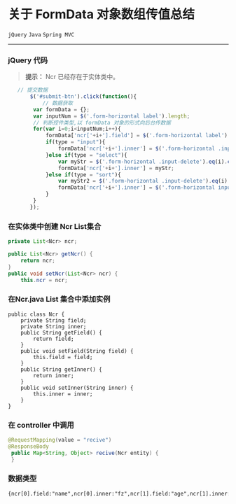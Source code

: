 # 关于 FormData 对象数组传值总结

`jQuery` `Java` `Spring MVC`

-------------------

### jQuery 代码
> **提示：** Ncr 已经存在于实体类中。
``` javascript
   // 提交数据
	   $('#submit-btn').click(function(){
	       // 数据获取
	   	var formData = {};
	   	var inputNum = $('.form-horizontal label').length;
	   	// 判断控件类型,以 formData 对象的形式向后台传数据
	   	for(var i=0;i<inputNum;i++){
	   		formData['ncr['+i+'].field'] = $('.form-horizontal label').data('code');
	   		if(type = "input"){   			
	   			formData['ncr['+i+'].inner'] = $('.form-horizontal .input-delete').eq(i).children().val();
	   		}else if(type = "select"){
	   			var myStr = $('.form-horizontal .input-delete').eq(i).children().val().join("-");
	   			formData['ncr['+i+'].inner'] = myStr; 
	   		}else if(type = "sort"){
	   			var myStr2 = $('.form-horizontal .input-delete').eq(i).children().val().split(",").join("-");
	   			formData['ncr['+i+'].inner'] = $('.form-horizontal input').val(); 
	   		}
	   	}
	   });
```
### 在实体类中创建 Ncr List集合

```java
private List<Ncr> ncr;

public List<Ncr> getNcr() {
	return ncr;
}
public void setNcr(List<Ncr> ncr) {
	this.ncr = ncr;
```
### 在Ncr.java List 集合中添加实例

```
public class Ncr {
	private String field;
	private String inner;
	public String getField() {
		return field;
	}
	public void setField(String field) {
		this.field = field;
	}
	public String getInner() {
		return inner;
	}
	public void setInner(String inner) {
		this.inner = inner;
	}	
}
```

### 在 controller 中调用

``` java
@RequestMapping(value = "recive") 
@ResponseBody  
 public Map<String, Object> recive(Ncr entity) {
 }
```

### 数据类型

```
{ncr[0].field:"name",ncr[0].inner:"fz",ncr[1].field:"age",ncr[1].inner:"24"}
```